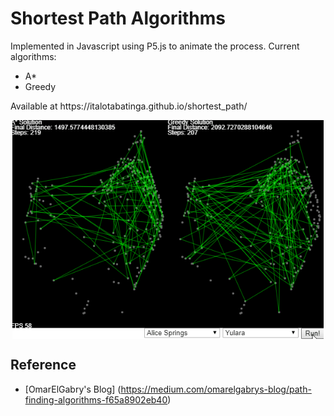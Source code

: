 # Shortest Path  Algorithms
Implemented in Javascript using P5.js to animate the process.
Current algorithms:
  - A*
  - Greedy
</ul>
Available at https://italotabatinga.github.io/shortest_path/

<p align="center">
<img align="center" src="src/example.gif" height="350" />
</p>

## Reference
- [OmarElGabry's Blog] (https://medium.com/omarelgabrys-blog/path-finding-algorithms-f65a8902eb40)